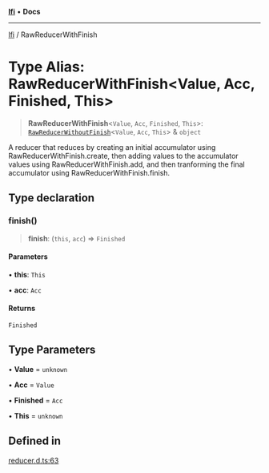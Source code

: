 [**lfi**](../readme.md) • **Docs**

***

[lfi](../globals.md) / RawReducerWithFinish

# Type Alias: RawReducerWithFinish\<Value, Acc, Finished, This\>

> **RawReducerWithFinish**\<`Value`, `Acc`, `Finished`, `This`\>: [`RawReducerWithoutFinish`](RawReducerWithoutFinish.md)\<`Value`, `Acc`, `This`\> & `object`

A reducer that reduces by creating an initial accumulator using
RawReducerWithFinish.create, then adding values to the accumulator
values using RawReducerWithFinish.add, and then tranforming the final
accumulator using RawReducerWithFinish.finish.

## Type declaration

### finish()

> **finish**: (`this`, `acc`) => `Finished`

#### Parameters

• **this**: `This`

• **acc**: `Acc`

#### Returns

`Finished`

## Type Parameters

• **Value** = `unknown`

• **Acc** = `Value`

• **Finished** = `Acc`

• **This** = `unknown`

## Defined in

[reducer.d.ts:63](https://github.com/TomerAberbach/lfi/blob/fd6e1ff9d7b7d249090f89ead6d0a30e26aba2e4/src/operations/reducer.d.ts#L63)
